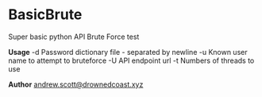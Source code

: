 # BasicBrute
Super basic python API Brute Force test

**Usage**
-d Password dictionary file - separated by newline
-u Known user name to attempt to bruteforce
-U API endpoint url
-t Numbers of threads to use

**Author**
andrew.scott@drownedcoast.xyz
